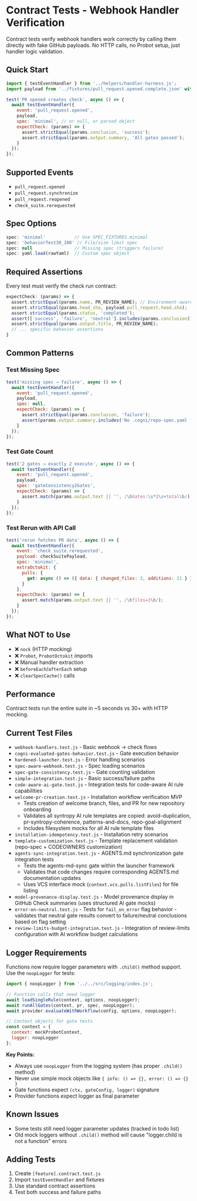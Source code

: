 # Contract Tests - Webhook Handler Verification

Contract tests verify webhook handlers work correctly by calling them directly with fake GitHub payloads. No HTTP calls, no Probot setup, just handler logic validation.

## Quick Start

```javascript
import { testEventHandler } from '../helpers/handler-harness.js';
import payload from '../fixtures/pull_request.opened.complete.json' with { type: 'json' };

test('PR opened creates check', async () => {
  await testEventHandler({
    event: 'pull_request.opened',
    payload,
    spec: 'minimal', // or null, or parsed object
    expectCheck: (params) => {
      assert.strictEqual(params.conclusion, 'success');
      assert.strictEqual(params.output.summary, 'All gates passed');
    }
  });
});
```

## Supported Events

- `pull_request.opened`
- `pull_request.synchronize` 
- `pull_request.reopened`
- `check_suite.rerequested`

## Spec Options

```javascript
spec: 'minimal'           // Use SPEC_FIXTURES.minimal
spec: 'behaviorTest30_100' // File/size limit spec
spec: null                // Missing spec (triggers failure)
spec: yaml.load(rawYaml)  // Custom spec object
```

## Required Assertions

Every test must verify the check run contract:

```javascript
expectCheck: (params) => {
  assert.strictEqual(params.name, PR_REVIEW_NAME); // Environment-aware constant
  assert.strictEqual(params.head_sha, payload.pull_request.head.sha);
  assert.strictEqual(params.status, 'completed');
  assert(['success', 'failure', 'neutral'].includes(params.conclusion));
  assert.strictEqual(params.output.title, PR_REVIEW_NAME);
  // ... specific behavior assertions
}
```

## Common Patterns

### Test Missing Spec
```javascript
test('missing spec → failure', async () => {
  await testEventHandler({
    event: 'pull_request.opened',
    payload,
    spec: null,
    expectCheck: (params) => {
      assert.strictEqual(params.conclusion, 'failure');
      assert(params.output.summary.includes('No .cogni/repo-spec.yaml found'));
    }
  });
});
```

### Test Gate Count
```javascript
test('2 gates → exactly 2 execute', async () => {
  await testEventHandler({
    event: 'pull_request.opened', 
    payload,
    spec: 'gateConsistency2Gates',
    expectCheck: (params) => {
      assert.match(params.output.text || '', /\bGates:\s*2\s+total\b/);
    }
  });
});
```

### Test Rerun with API Call
```javascript
test('rerun fetches PR data', async () => {
  await testEventHandler({
    event: 'check_suite.rerequested',
    payload: checkSuitePayload,
    spec: 'minimal',
    extraOctokit: {
      pulls: { 
        get: async () => ({ data: { changed_files: 3, additions: 11 } }) 
      }
    },
    expectCheck: (params) => {
      assert.match(params.output.text || '', /\bfiles=3\b/);
    }
  });
});
```

## What NOT to Use

- ❌ `nock` (HTTP mocking)
- ❌ `Probot`, `ProbotOctokit` imports
- ❌ Manual handler extraction
- ❌ `beforeEach`/`afterEach` setup
- ❌ `clearSpecCache()` calls

## Performance

Contract tests run the entire suite in ~5 seconds vs 30+ with HTTP mocking.

## Current Test Files

- `webhook-handlers.test.js` - Basic webhook → check flows
- `cogni-evaluated-gates-behavior.test.js` - Gate execution behavior
- `hardened-launcher.test.js` - Error handling scenarios
- `spec-aware-webhook.test.js` - Spec loading scenarios
- `spec-gate-consistency.test.js` - Gate counting validation
- `simple-integration.test.js` - Basic success/failure paths
- `code-aware-ai-gate.test.js` - Integration tests for code-aware AI rule capabilities
- `welcome-pr-creation.test.js` - Installation workflow verification MVP 
  - Tests creation of welcome branch, files, and PR for new repository onboarding
  - Validates all syntropy AI rule templates are copied: avoid-duplication, pr-syntropy-coherence, patterns-and-docs, repo-goal-alignment
  - Includes filesystem mocks for all AI rule template files
- `installation-idempotency.test.js` - Installation retry scenarios
- `template-customization.test.js` - Template replacement validation (repo-spec + CODEOWNERS customization)
- `agents-sync-integration.test.js` - AGENTS.md synchronization gate integration tests
  - Tests the agents-md-sync gate within the launcher framework
  - Validates that code changes require corresponding AGENTS.md documentation updates
  - Uses VCS interface mock (`context.vcs.pulls.listFiles`) for file listing
- `model-provenance-display.test.js` - Model provenance display in GitHub Check summaries (uses structured AI gate mocks)
- `error-on-neutral.test.js` - Tests for `fail_on_error` flag behavior - validates that neutral gate results convert to failure/neutral conclusions based on flag setting
- `review-limits-budget-integration.test.js` - Integration of review-limits configuration with AI workflow budget calculations

## Logger Requirements

Functions now require logger parameters with `.child()` method support. Use the `noopLogger` for tests:

```javascript
import { noopLogger } from '../../src/logging/index.js';

// Function calls that need logger
await loadSingleRule(context, options, noopLogger);
await runAllGates(context, pr, spec, noopLogger);
await provider.evaluateWithWorkflow(config, options, noopLogger);

// Context objects for gate tests
const context = { 
  context: mockProbotContext, 
  logger: noopLogger 
};
```

**Key Points:**
- Always use `noopLogger` from the logging system (has proper `.child()` method)
- Never use simple mock objects like `{ info: () => {}, error: () => {} }` 
- Gate functions expect `(ctx, gateConfig, logger)` signature
- Provider functions expect logger as final parameter

## Known Issues

- Some tests still need logger parameter updates (tracked in todo list)
- Old mock loggers without `.child()` method will cause "logger.child is not a function" errors

## Adding Tests

1. Create `[feature].contract.test.js`
2. Import `testEventHandler` and fixtures
3. Use standard contract assertions
4. Test both success and failure paths